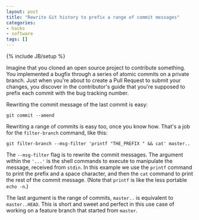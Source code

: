 ```yaml
---
layout: post
title: "Rewrite Git history to prefix a range of commit messages"
categories:
- hacks
- software
tags: []
---
```

{% include JB/setup %}

Imagine that you cloned an open source project to contribute something.
You implemented a bugfix through a series of atomic commits on a private branch.
Just when you're about to create a Pull Request to submit your changes,
you discover in the contributor's guide that you're supposed to prefix each commit with the bug tracking number.

Rewriting the commit message of the last commit is easy:

    git commit --amend

Rewriting a range of commits is easy too, once you know how.
That's a job for the `filter-branch` command, like this:

    git filter-branch --msg-filter 'printf "THE_PREFIX " && cat' master..

The `--msg-filter` flag is to rewrite the commit messages.
The argument within the `'...'` is the shell commands to execute to manipulate the message, received from `stdin`.
In this example we use the `printf` command to print the prefix and a space character,
and then the `cat` command to print the rest of the commit message.
(Note that `printf` is like the less portable `echo -n`.)

The last argument is the range of commits,
`master..` is equivalent to `master..HEAD`.
This is short and sweet and perfect in this use case of working on a feature branch that started from `master`.
